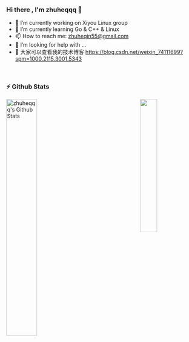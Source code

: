 ### Hi there , I'm zhuheqqq 👋



- 🔭 I’m currently working on Xiyou Linux group
- 🌱 I’m currently learning Go & C++ & Linux
- 📫 How to reach me: zhuheqin55@gmail.com
- 🤔 I’m looking for help with ...
- 💬 大家可以查看我的技术博客 https://blog.csdn.net/weixin_74111699?spm=1000.2115.3001.5343


<br>


### :zap: Github Stats

  <img align="left" src="https://github-readme-stats.sumanth-talluri.vercel.app/api?username=zhuheqqq&show_icons=true&title_color=fff&icon_color=79ff97&text_color=efefef&bg_color=24292e" alt="zhuheqqq's Github Stats" width="40%">


<img width="30%" align="right" src="https://github-readme-stats.vercel.app/api/top-langs/?username=zhuheqqq&theme=dark&layout=compact" />


<br>

